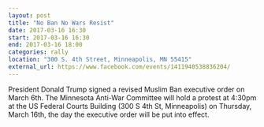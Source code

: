 ```yaml
---
layout: post
title: "No Ban No Wars Resist"
date: 2017-03-16 16:30
start: 2017-03-16 16:30
end: 2017-03-16 18:00
categories: rally
location: "300 S. 4th Street, Minneapolis, MN 55415"
external_url: https://www.facebook.com/events/1411940538836204/
---
```

President Donald Trump signed a revised Muslim Ban executive order on March 6th. The Minnesota Anti-War Committee will hold a protest at 4:30pm at the US Federal Courts Building (300 S 4th St, Minneapolis) on Thursday, March 16th, the day the executive order will be put into effect.
